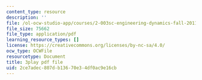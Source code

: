 ```yaml
---
content_type: resource
description: ''
file: /ol-ocw-studio-app/courses/2-003sc-engineering-dynamics-fall-2011/2ce7adec807db13670e34df0ac9e16cb_QHTJK0v404U.pdf
file_size: 75662
file_type: application/pdf
learning_resource_types: []
license: https://creativecommons.org/licenses/by-nc-sa/4.0/
ocw_type: OCWFile
resourcetype: Document
title: 3play pdf file
uid: 2ce7adec-807d-b136-70e3-4df0ac9e16cb
---
```

